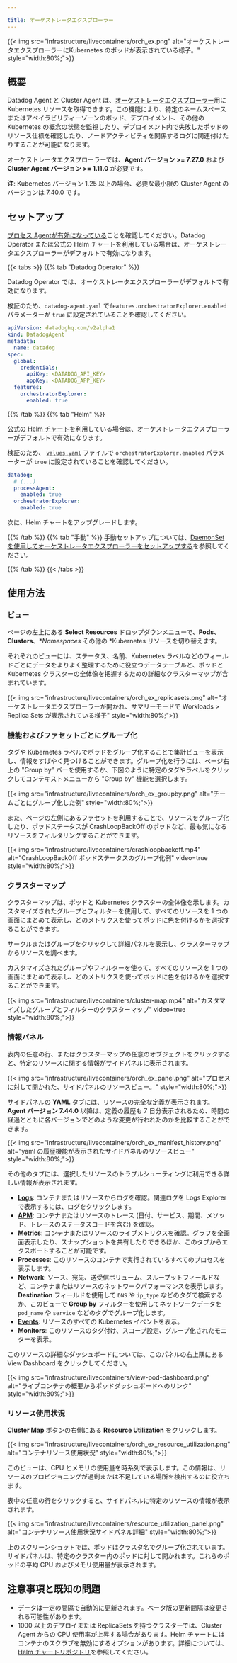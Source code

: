 ```yaml
---

title: オーケストレータエクスプローラー
---
```


{{< img src="infrastructure/livecontainers/orch_ex.png" alt="オーケストレータエクスプローラーにKubernetes のポッドが表示されている様子。" style="width:80%;">}}

## 概要

Datadog Agent と Cluster Agent は、[オーケストレータエクスプローラー][1]用に Kubernetes リソースを取得できます。この機能により、特定のネームスペースまたはアベイラビリティーゾーンのポッド、デプロイメント、その他の Kubernetes の概念の状態を監視したり、デプロイメント内で失敗したポッドのリソース仕様を確認したり、ノードアクティビティを関係するログに関連付けたりすることが可能になります。

オーケストレータエクスプローラーでは、**Agent バージョン >= 7.27.0** および **Cluster Agent バージョン >= 1.11.0** が必要です。

**注**: Kubernetes バージョン 1.25 以上の場合、必要な最小限の Cluster Agent のバージョンは 7.40.0 です。

## セットアップ

[プロセス Agentが有効になっている][2]ことを確認してください。Datadog Operator または公式の Helm チャートを利用している場合は、オーケストレータエクスプローラーがデフォルトで有効になります。

{{< tabs >}}
{{% tab "Datadog Operator" %}}

Datadog Operator では、オーケストレータエクスプローラーがデフォルトで有効になります。

検証のため、`datadog-agent.yaml` で`features.orchestratorExplorer.enabled` パラメーターが `true` に設定されていることを確認してください。

```yaml
apiVersion: datadoghq.com/v2alpha1
kind: DatadogAgent
metadata:
  name: datadog
spec:
  global:
    credentials:
      apiKey: <DATADOG_API_KEY>
      appKey: <DATADOG_APP_KEY>
  features:
    orchestratorExplorer:
      enabled: true
```

{{% /tab %}}
{{% tab "Helm" %}}

[公式の Helm チャート][3]を利用している場合は、オーケストレータエクスプローラーがデフォルトで有効になります。

検証のため、 [`values.yaml`][4] ファイルで `orchestratorExplorer.enabled` パラメーターが `true` に設定されていることを確認してください。

```yaml
datadog:
  # (...)
  processAgent:
    enabled: true
  orchestratorExplorer:
    enabled: true
```

次に、Helm チャートをアップグレードします。

[3]: https://github.com/DataDog/helm-charts
[4]: https://github.com/DataDog/helm-charts/blob/master/charts/datadog/values.yaml
{{% /tab %}}
{{% tab "手動" %}}
手動セットアップについては、[DaemonSet を使用してオーケストレータエクスプローラーをセットアップする][5]を参照してください。

[5]: /ja/infrastructure/faq/set-up-orchestrator-explorer-daemonset
{{% /tab %}}
{{< /tabs >}}

## 使用方法

### ビュー

ページの左上にある **Select Resources** ドロップダウンメニューで、**Pods**、**Clusters**、**Namespaces* その他の *Kubernetes リソースを切り替えます。

それぞれのビューには、ステータス、名前、Kubernetes ラベルなどのフィールドごとにデータをよりよく整理するために役立つデータテーブルと、ポッドと Kubernetes クラスターの全体像を把握するための詳細なクラスターマップが含まれています。

{{< img src="infrastructure/livecontainers/orch_ex_replicasets.png" alt="オーケストレータエクスプローラーが開かれ、サマリーモードで Workloads > Replica Sets が表示されている様子" style="width:80%;">}}

### 機能およびファセットごとにグループ化

タグや Kubernetes ラベルでポッドをグループ化することで集計ビューを表示し、情報をすばやく見つけることができます。グループ化を行うには、ページ右上の "Group by" バーを使用するか、下図のように特定のタグやラベルをクリックしてコンテキストメニューから "Group by" 機能を選択します。

{{< img src="infrastructure/livecontainers/orch_ex_groupby.png" alt="チームごとにグループ化した例" style="width:80%;">}}

また、ページの左側にあるファセットを利用することで、リソースをグループ化したり、ポッドステータスが CrashLoopBackOff のポッドなど、最も気になるリソースをフィルタリングすることができます。

{{< img src="infrastructure/livecontainers/crashloopbackoff.mp4" alt="CrashLoopBackOff ポッドステータスのグループ化例" video=true style="width:80%;">}}

### クラスターマップ

クラスターマップは、ポッドと Kubernetes クラスターの全体像を示します。カスタマイズされたグループとフィルターを使用して、すべてのリソースを 1 つの画面にまとめて表示し、どのメトリクスを使ってポッドに色を付けるかを選択することができます。

サークルまたはグループをクリックして詳細パネルを表示し、クラスターマップからリソースを調べます。

カスタマイズされたグループやフィルターを使って、すべてのリソースを 1 つの画面にまとめて表示し、どのメトリクスを使ってポッドに色を付けるかを選択することができます。

{{< img src="infrastructure/livecontainers/cluster-map.mp4" alt="カスタマイズしたグループとフィルターのクラスターマップ" video=true style="width:80%;">}}

### 情報パネル

表内の任意の行、またはクラスターマップの任意のオブジェクトをクリックすると、特定のリソースに関する情報がサイドパネルに表示されます。

{{< img src="infrastructure/livecontainers/orch_ex_panel.png" alt="プロセスに対して開かれた、サイドパネルのリソースビュー。" style="width:80%;">}}

サイドパネルの **YAML** タブには、リソースの完全な定義が表示されます。**Agent バージョン 7.44.0** 以降は、定義の履歴も 7 日分表示されるため、時間の経過とともに各バージョンでどのような変更が行われたのかを比較することができます。

{{< img src="infrastructure/livecontainers/orch_ex_manifest_history.png" alt="yaml の履歴機能が表示されたサイドパネルのリソースビュー" style="width:80%;">}}

その他のタブには、選択したリソースのトラブルシューティングに利用できる詳しい情報が表示されます。

* [**Logs**][9]: コンテナまたはリソースからログを確認。関連ログを Logs Explorer で表示するには、ログをクリックします。
* [**APM**][11]: コンテナまたはリソースのトレース (日付、サービス、期間、メソッド、トレースのステータスコードを含む) を確認。
* [**Metrics**][10]: コンテナまたはリソースのライブメトリクスを確認。グラフを全画面表示したり、スナップショットを共有したりできるほか、このタブからエクスポートすることが可能です。
* **Processes**: このリソースのコンテナで実行されているすべてのプロセスを表示します。
* **Network**: ソース、宛先、送受信ボリューム、スループットフィールドなど、コンテナまたはリソースのネットワークパフォーマンスを表示します。**Destination** フィールドを使用して `DNS` や `ip_type` などのタグで検索するか、このビューで **Group by** フィルターを使用してネットワークデータを `pod_name` や `service` などのタグでグループ化します。
* [**Events**][12]: リソースのすべての Kubernetes イベントを表示。
* **Monitors**: このリソースのタグ付け、スコープ設定、グループ化されたモニターを表示。

このリソースの詳細なダッシュボードについては、このパネルの右上隅にある View Dashboard をクリックしてください。

{{< img src="infrastructure/livecontainers/view-pod-dashboard.png" alt="ライブコンテナの概要からポッドダッシュボードへのリンク" style="width:80%;">}}

### リソース使用状況

**Cluster Map** ボタンの右側にある **Resource Utilization** をクリックします。

{{< img src="infrastructure/livecontainers/orch_ex_resource_utilization.png" alt="コンテナリソース使用状況" style="width:80%;">}}

このビューは、CPU とメモリの使用量を時系列で表示します。この情報は、リソースのプロビジョニングが過剰または不足している場所を検出するのに役立ちます。

表中の任意の行をクリックすると、サイドパネルに特定のリソースの情報が表示されます。

{{< img src="infrastructure/livecontainers/resource_utilization_panel.png" alt="コンテナリソース使用状況サイドパネル詳細" style="width:80%;">}}

上のスクリーンショットでは、ポッドはクラスタ名でグループ化されています。サイドパネルは、特定のクラスター内のポッドに対して開かれます。これらのポッドの平均 CPU およびメモリ使用量が表示されます。

## 注意事項と既知の問題

* データは一定の間隔で自動的に更新されます。ベータ版の更新間隔は変更される可能性があります。
* 1000 以上のデプロイまたは ReplicaSets を持つクラスターでは、Cluster Agent からの CPU 使用率が上昇する場合があります。Helm チャートにはコンテナのスクラブを無効にするオプションがあります。詳細については、[Helm チャートリポジトリ][15]を参照してください。

[1]: https://app.datadoghq.com/orchestration/overview
[2]: /ja/infrastructure/containers/?tab=datadogoperator#setup

[9]: /ja/logs
[10]: /ja/metrics
[11]: /ja/tracing
[12]: /ja/events
[15]: https://github.com/DataDog/helm-charts/tree/master/charts/datadog
